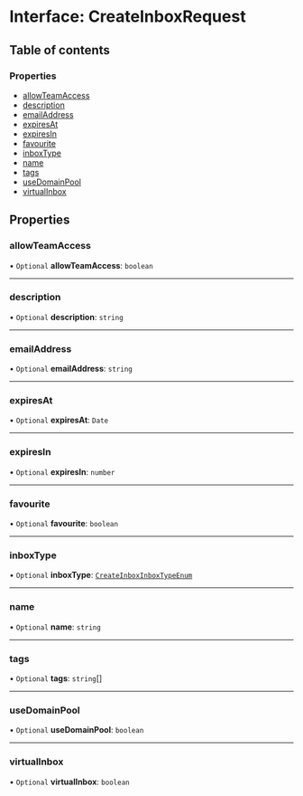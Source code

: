 # Interface: CreateInboxRequest

## Table of contents

### Properties

- [allowTeamAccess](CreateInboxRequest.md#allowteamaccess)
- [description](CreateInboxRequest.md#description)
- [emailAddress](CreateInboxRequest.md#emailaddress)
- [expiresAt](CreateInboxRequest.md#expiresat)
- [expiresIn](CreateInboxRequest.md#expiresin)
- [favourite](CreateInboxRequest.md#favourite)
- [inboxType](CreateInboxRequest.md#inboxtype)
- [name](CreateInboxRequest.md#name)
- [tags](CreateInboxRequest.md#tags)
- [useDomainPool](CreateInboxRequest.md#usedomainpool)
- [virtualInbox](CreateInboxRequest.md#virtualinbox)

## Properties

### allowTeamAccess

• `Optional` **allowTeamAccess**: `boolean`

___

### description

• `Optional` **description**: `string`

___

### emailAddress

• `Optional` **emailAddress**: `string`

___

### expiresAt

• `Optional` **expiresAt**: `Date`

___

### expiresIn

• `Optional` **expiresIn**: `number`

___

### favourite

• `Optional` **favourite**: `boolean`

___

### inboxType

• `Optional` **inboxType**: [`CreateInboxInboxTypeEnum`](../enums/CreateInboxInboxTypeEnum.md)

___

### name

• `Optional` **name**: `string`

___

### tags

• `Optional` **tags**: `string`[]

___

### useDomainPool

• `Optional` **useDomainPool**: `boolean`

___

### virtualInbox

• `Optional` **virtualInbox**: `boolean`

